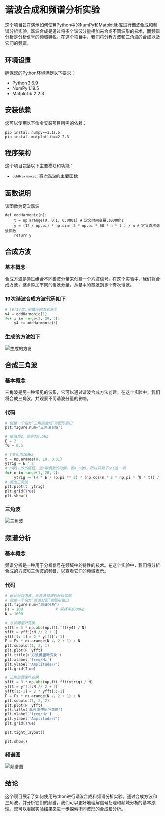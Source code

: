 # 谐波合成和频谱分析实验

[^宋翔]: 邮箱：2021302121170@whu.edu.cn

这个项目旨在演示如何使用Python中的NumPy和Matplotlib库进行谐波合成和频谱分析实验。谐波合成是通过将多个谐波分量相加来合成不同波形的技术，而频谱分析是分析信号的频域特性。在这个项目中，我们将分析方波和三角波的合成以及它们的频谱。

## 环境设置

确保您的Python环境满足以下要求：

- Python 3.6.9
- NumPy 1.19.5
- Matplotlib 2.2.3

## 安装依赖

您可以使用以下命令安装项目所需的依赖：

```
pip install numpy==1.19.5
pip install matplotlib==2.2.3
```

## 程序架构

这个项目包括以下主要模块和功能：

- `oddHarmonic`: 奇次谐波的主要函数

## 函数说明

该函数为奇次谐波

``` 
def oddHarmonic(n):
    t = np.arange(0, 0.1, 0.0001) # 定义时间变量,10000hz
    y = (12 / np.pi) * np.sin( 2 * np.pi * 50 * n * t ) / n # 定义奇次谐波函数
    return y

```



## 合成方波

### 基本概念

合成方波是通过组合不同谐波分量来创建一个方波信号。在这个实验中，我们将合成方波，逐步添加不同的谐波分量，从基本的基波到多个奇次谐波。

### 19次谐波合成方波代码如下

``` python
# (e)19次，用循环的方式来写
y4 = oddHarmonic(1)
for i in range(3, 20, 2):
    y4 += oddHarmonic(i)
```

### 生成的方波如下

![生成的方波](out_images/square.png)

## 合成三角波

### 基本概念

三角波是另一种常见的波形，它可以通过谐波合成方法创建。在这个实验中，我们将合成三角波，并观察不同谐波分量的影响。

### 代码

```python
# 创建一个名为“三角波合成”的图形窗口
plt.figure(num="三角波合成")

# 幅值为2，频率为0.5Hz
E = 2
f0 = 0.5

# t变化为100Hz
t = np.arange(0, 10, 0.01)
ytrig = E / 2
# n取1-19的奇数，当n取偶数的时候，该a_n为0，所以只剩下cos这一项
for n in range(1, 20, 2):
    ytrig += (4 * E / np.pi ** 2) * (np.cos(n * 2 * np.pi * f0 * t)) / n ** 2
# 画出三角波
plt.plot(t, ytrig)
plt.grid(True)
plt.show()
```

### 三角波

![三角波](out_images/trig_time.png)

## 频谱分析

### 基本概念

频谱分析是一种用于分析信号在频域中的特性的技术。在这个实验中，我们将分析合成的方波和三角波的频谱，以查看它们的频域表示。

### 代码

```python
# 设计分析方波、三角波频谱的分析实验
# 创建一个名为“频谱分析”的图形窗口
plt.figure(num="频谱分析")
Fs = 100               # 采样率1000HZ
N = 1000

# 方波傅里叶变换
yfft = 3 * np.abs(np.fft.fft(y4) / N)
yfft = yfft[:N // 2 + 1]
yfft[1:-1] = 2 * yfft[1:-1]
F = Fs * np.arange(N // 2 + 1) / N
plt.subplot(1, 2, 1)
plt.plot(F, yfft)
plt.title(u'方波傅里叶变换')
plt.xlabel('freq/Hz')
plt.ylabel('Amplitude/V')
plt.grid(True)

# 三角波傅里叶变换
yfft = 3 * np.abs(np.fft.fft(ytrig) / N)
yfft = yfft[:N // 2 + 1]
yfft[1:-1] = 2 * yfft[1:-1]
F = Fs * np.arange(N // 2 + 1) / N
plt.subplot(1, 2, 2)
plt.plot(F, yfft)
plt.title('三角波傅里叶变换')
plt.xlabel('freq/Hz')
plt.ylabel('Amplitude/V')
plt.grid(True)

plt.tight_layout()

plt.show()
```

### 频谱图

![频谱图](out_images/fourier.png)

## 结论

这个项目展示了如何使用Python进行谐波合成和频谱分析实验。通过合成方波和三角波，并分析它们的频谱，我们可以更好地理解信号处理和频域分析的基本原理。您可以根据实验结果来进一步探索不同波形的合成和分析。